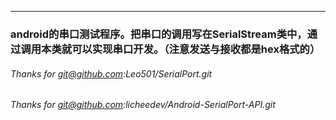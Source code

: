 ***

### android的串口测试程序。把串口的调用写在SerialStream类中，通过调用本类就可以实现串口开发。（注意发送与接收都是hex格式的）

###### Thanks for git@github.com:Leo501/SerialPort.git
###### Thanks for git@github.com:licheedev/Android-SerialPort-API.git